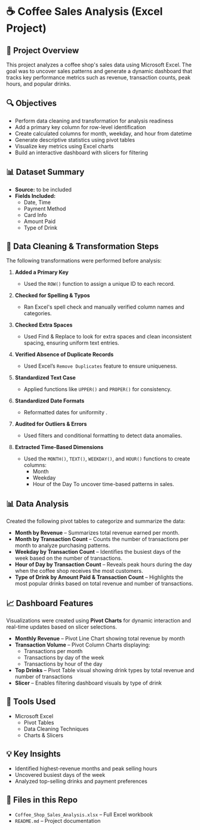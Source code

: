 # ☕ Coffee Sales Analysis (Excel Project)
## 📌 Project Overview
This project analyzes a coffee shop's sales data using Microsoft Excel. The goal was to uncover sales patterns and generate a dynamic dashboard that tracks key performance metrics such as revenue, transaction counts, peak hours, and popular drinks.

## 🔍 Objectives  
- Perform data cleaning and transformation for analysis readiness  
- Add a primary key column for row-level identification  
- Create calculated columns for month, weekday, and hour from datetime  
- Generate descriptive statistics using pivot tables  
- Visualize key metrics using Excel charts  
- Build an interactive dashboard with slicers for filtering

## 📊 Dataset Summary
- **Source:** to be included
- **Fields Included:**
  - Date, Time
  - Payment Method
  - Card Info
  - Amount Paid
  - Type of Drink

## 🔄 Data Cleaning & Transformation Steps  
The following transformations were performed before analysis:

1. **Added a Primary Key**  
   - Used the `ROW()` function to assign a unique ID to each record.

2. **Checked for Spelling & Typos**  
   - Ran Excel's spell check and manually verified column names and categories.

3. **Checked Extra Spaces**  
   - Used Find & Replace to look for extra spaces and clean inconsistent spacing, ensuring uniform text entries.

4. **Verified Absence of Duplicate Records**  
   - Used Excel’s `Remove Duplicates` feature to ensure uniqueness.

5. **Standardized Text Case**  
   - Applied functions like `UPPER()` and `PROPER()` for consistency.

6. **Standardized Date Formats**  
   - Reformatted dates for uniformity .

7. **Audited for Outliers & Errors**  
   - Used filters and conditional formatting to detect data anomalies.

8. **Extracted Time-Based Dimensions**  
   - Used the `MONTH()`, `TEXT()`, `WEEKDAY()`, and `HOUR()` functions to create columns:
     - Month
     - Weekday
     - Hour of the Day
To uncover time-based patterns in sales.

## 📊 Data Analysis 

Created the following pivot tables to categorize and summarize the data:

- **Month by Revenue** – Summarizes total revenue earned per month.  
- **Month by Transaction Count** – Counts the number of transactions per month to analyze purchasing patterns.  
- **Weekday by Transaction Count** – Identifies the busiest days of the week based on the number of transactions.  
- **Hour of Day by Transaction Count** – Reveals peak hours during the day when the coffee shop receives the most customers.  
- **Type of Drink by Amount Paid & Transaction Count** – Highlights the most popular drinks based on total revenue and number of transactions.  

## 📈 Dashboard Features  

Visualizations were created using **Pivot Charts** for dynamic interaction and real-time updates based on slicer selections.

- **Monthly Revenue** – Pivot Line Chart showing total revenue by month  
- **Transaction Volume** – Pivot Column Charts displaying:  
  - Transactions per month  
  - Transactions by day of the week  
  - Transactions by hour of the day  
- **Top Drinks** – Pivot Table visual showing drink types by total revenue and number of transactions  
- **Slicer** – Enables filtering dashboard visuals by type of drink  

## 🔧 Tools Used  
- Microsoft Excel  
  - Pivot Tables  
  - Data Cleaning Techniques  
  - Charts & Slicers

## 💡 Key Insights  
- Identified highest-revenue months and peak selling hours  
- Uncovered busiest days of the week  
- Analyzed top-selling drinks and payment preferences

## 📁 Files in this Repo  
- `Coffee_Shop_Sales_Analysis.xlsx` – Full Excel workbook  
- `README.md` – Project documentation  


